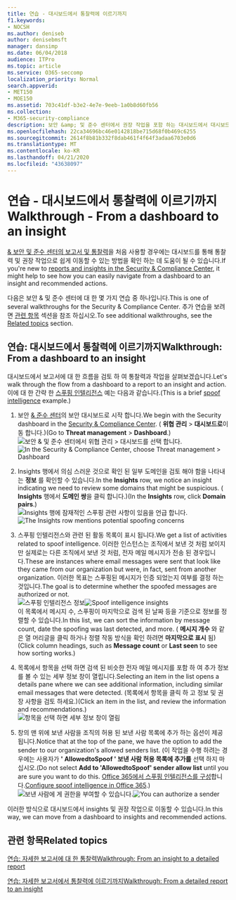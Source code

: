 ```yaml
---
title: 연습 - 대시보드에서 통찰력에 이르기까지
f1.keywords:
- NOCSH
ms.author: deniseb
author: denisebmsft
manager: dansimp
ms.date: 06/04/2018
audience: ITPro
ms.topic: article
ms.service: O365-seccomp
localization_priority: Normal
search.appverid:
- MET150
- MOE150
ms.assetid: 703c41df-b3e2-4e7e-9eeb-1a0b8d60fb56
ms.collection:
- M365-security-compliance
description: 보안 &amp; 및 준수 센터에서 권장 작업을 포함 하는 대시보드에서 대시보드를 진행 하는 방법을 알아봅니다.
ms.openlocfilehash: 22ca34696bc46e0142818be715d68f0b469c6255
ms.sourcegitcommit: 2614f8b81b332f8dab461f4f64f3adaa6703e0d6
ms.translationtype: MT
ms.contentlocale: ko-KR
ms.lasthandoff: 04/21/2020
ms.locfileid: "43638097"
---
```

# <a name="walkthrough---from-a-dashboard-to-an-insight"></a><span data-ttu-id="c17f8-103">연습 - 대시보드에서 통찰력에 이르기까지</span><span class="sxs-lookup"><span data-stu-id="c17f8-103">Walkthrough - From a dashboard to an insight</span></span>

<span data-ttu-id="c17f8-104">[ &amp; 보안 및 준수 센터의 보고서 및 통찰력](reports-and-insights-in-security-and-compliance.md)을 처음 사용할 경우에는 대시보드를 통해 통찰력 및 권장 작업으로 쉽게 이동할 수 있는 방법을 확인 하는 데 도움이 될 수 있습니다.</span><span class="sxs-lookup"><span data-stu-id="c17f8-104">If you're new to [reports and insights in the Security &amp; Compliance Center](reports-and-insights-in-security-and-compliance.md), it might help to see how you can easily navigate from a dashboard to an insight and recommended actions.</span></span> 
  
<span data-ttu-id="c17f8-105">다음은 보안 &amp; 및 준수 센터에 대 한 몇 가지 연습 중 하나입니다.</span><span class="sxs-lookup"><span data-stu-id="c17f8-105">This is one of several walkthroughs for the Security &amp; Compliance Center.</span></span> <span data-ttu-id="c17f8-106">추가 연습을 보려면 [관련 항목](#related-topics) 섹션을 참조 하십시오.</span><span class="sxs-lookup"><span data-stu-id="c17f8-106">To see additional walkthroughs, see the [Related topics](#related-topics) section.</span></span> 
  
## <a name="walkthrough-from-a-dashboard-to-an-insight"></a><span data-ttu-id="c17f8-107">연습: 대시보드에서 통찰력에 이르기까지</span><span class="sxs-lookup"><span data-stu-id="c17f8-107">Walkthrough: From a dashboard to an insight</span></span>

<span data-ttu-id="c17f8-108">대시보드에서 보고서에 대 한 흐름을 검토 하 여 통찰력과 작업을 살펴보겠습니다.</span><span class="sxs-lookup"><span data-stu-id="c17f8-108">Let's walk through the flow from a dashboard to a report to an insight and action.</span></span> <span data-ttu-id="c17f8-109">이에 대 한 간략 한 [스푸핑 인텔리전스](learn-about-spoof-intelligence.md) 예는 다음과 같습니다.</span><span class="sxs-lookup"><span data-stu-id="c17f8-109">(This is a brief [spoof intelligence](learn-about-spoof-intelligence.md) example.)</span></span> 
  
1. <span data-ttu-id="c17f8-110">보안 [ &amp; 준수 센터](https://protection.office.com)의 보안 대시보드로 시작 합니다.</span><span class="sxs-lookup"><span data-stu-id="c17f8-110">We begin with the Security dashboard in the [Security &amp; Compliance Center](https://protection.office.com).</span></span> <span data-ttu-id="c17f8-111">( **위협 관리** \> **대시보드로**이동 합니다.)</span><span class="sxs-lookup"><span data-stu-id="c17f8-111">(Go to **Threat management** \> **Dashboard**.)</span></span><br><span data-ttu-id="c17f8-112">![보안 &amp; 및 준수 센터에서 위협 관리 \> 대시보드를 선택 합니다.](../../media/05a38660-eb13-4960-a266-11809c453d95.png)</span><span class="sxs-lookup"><span data-stu-id="c17f8-112">![In the Security &amp; Compliance Center, choose Threat management \> Dashboard](../../media/05a38660-eb13-4960-a266-11809c453d95.png)</span></span><br>
  
2. <span data-ttu-id="c17f8-113">Insights 행에서 의심 스러운 것으로 확인 된 일부 도메인을 검토 해야 함을 나타내는 **정보** 를 확인할 수 있습니다.</span><span class="sxs-lookup"><span data-stu-id="c17f8-113">In the **Insights** row, we notice an insight indicating we need to review some domains that might be suspicious.</span></span> <span data-ttu-id="c17f8-114">( **Insights** 행에서 **도메인 쌍**을 클릭 합니다.)</span><span class="sxs-lookup"><span data-stu-id="c17f8-114">(In the **Insights** row, click **Domain pairs**.)</span></span><br><span data-ttu-id="c17f8-115">![Insights 행에 잠재적인 스푸핑 관련 사항이 있음을 언급 합니다.](../../media/dd1d0cb3-3201-45d7-b41d-18a0944fe85d.png)</span><span class="sxs-lookup"><span data-stu-id="c17f8-115">![The Insights row mentions potential spoofing concerns](../../media/dd1d0cb3-3201-45d7-b41d-18a0944fe85d.png)</span></span><br>
  
3. <span data-ttu-id="c17f8-116">스푸핑 인텔리전스와 관련 된 활동 목록이 표시 됩니다.</span><span class="sxs-lookup"><span data-stu-id="c17f8-116">We get a list of activities related to spoof intelligence.</span></span> <span data-ttu-id="c17f8-117">이러한 인스턴스는 조직에서 보낸 것 처럼 보이지만 실제로는 다른 조직에서 보낸 것 처럼, 전자 메일 메시지가 전송 된 경우입니다.</span><span class="sxs-lookup"><span data-stu-id="c17f8-117">These are instances where email messages were sent that look like they came from our organization but were, in fact, sent from another organization.</span></span> <span data-ttu-id="c17f8-118">이러한 목표는 스푸핑된 메시지가 인증 되었는지 여부를 결정 하는 것입니다.</span><span class="sxs-lookup"><span data-stu-id="c17f8-118">The goal is to determine whether the spoofed messages are authorized or not.</span></span><br><span data-ttu-id="c17f8-119">![스푸핑 인텔리전스 정보](../../media/a2e2b4fd-0c1e-499f-8401-cf3089da82fa.png)</span><span class="sxs-lookup"><span data-stu-id="c17f8-119">![Spoof intelligence insights](../../media/a2e2b4fd-0c1e-499f-8401-cf3089da82fa.png)</span></span><br><span data-ttu-id="c17f8-120">이 목록에서 메시지 수, 스푸핑이 마지막으로 검색 된 날짜 등을 기준으로 정보를 정렬할 수 있습니다.</span><span class="sxs-lookup"><span data-stu-id="c17f8-120">In this list, we can sort the information by message count, date the spoofing was last detected, and more.</span></span> <span data-ttu-id="c17f8-121">( **메시지 개수** 와 같은 열 머리글을 클릭 하거나 정렬 작동 방식을 확인 하려면 **마지막으로 표시** 됨)</span><span class="sxs-lookup"><span data-stu-id="c17f8-121">(Click column headings, such as **Message count** or **Last seen** to see how sorting works.)</span></span> 
    
4. <span data-ttu-id="c17f8-122">목록에서 항목을 선택 하면 검색 된 비슷한 전자 메일 메시지를 포함 하 여 추가 정보를 볼 수 있는 세부 정보 창이 열립니다.</span><span class="sxs-lookup"><span data-stu-id="c17f8-122">Selecting an item in the list opens a details pane where we can see additional information, including similar email messages that were detected.</span></span> <span data-ttu-id="c17f8-123">(목록에서 항목을 클릭 하 고 정보 및 권장 사항을 검토 하세요.)</span><span class="sxs-lookup"><span data-stu-id="c17f8-123">(Click an item in the list, and review the information and recommendations.)</span></span><br>![항목을 선택 하면 세부 정보 창이 열림](../../media/7ad1faa5-6ca2-474e-a609-eb275e0a8e59.png)<br>
  
5. <span data-ttu-id="c17f8-125">창의 맨 위에 보낸 사람을 조직의 허용 된 보낸 사람 목록에 추가 하는 옵션이 제공 됩니다.</span><span class="sxs-lookup"><span data-stu-id="c17f8-125">Notice that at the top of the pane, we have the option to add the sender to our organization's allowed senders list.</span></span> <span data-ttu-id="c17f8-126">(이 작업을 수행 하려는 경우에는 사용자가 **' AllowedtoSpoof ' 보낸 사람 허용 목록에 추가를** 선택 하지 마십시오.</span><span class="sxs-lookup"><span data-stu-id="c17f8-126">(Do not select **Add to 'AllowedtoSpoof' sender allow list** until you are sure you want to do this.</span></span> <span data-ttu-id="c17f8-127">[Office 365에서 스푸핑 인텔리전스를 구성](learn-about-spoof-intelligence.md)합니다.</span><span class="sxs-lookup"><span data-stu-id="c17f8-127">[Configure spoof intelligence in Office 365](learn-about-spoof-intelligence.md).)</span></span><br><span data-ttu-id="c17f8-128">![보낸 사람에 게 권한을 부여할 수 있습니다.](../../media/caf0c20a-6047-486d-8060-5a229a3de49f.png)</span><span class="sxs-lookup"><span data-stu-id="c17f8-128">![You can authorize a sender](../../media/caf0c20a-6047-486d-8060-5a229a3de49f.png)</span></span>
  
<span data-ttu-id="c17f8-129">이러한 방식으로 대시보드에서 insights 및 권장 작업으로 이동할 수 있습니다.</span><span class="sxs-lookup"><span data-stu-id="c17f8-129">In this way, we can move from a dashboard to insights and recommended actions.</span></span>
  
## <a name="related-topics"></a><span data-ttu-id="c17f8-130">관련 항목</span><span class="sxs-lookup"><span data-stu-id="c17f8-130">Related topics</span></span>

[<span data-ttu-id="c17f8-131">연습: 자세한 보고서에 대 한 통찰력</span><span class="sxs-lookup"><span data-stu-id="c17f8-131">Walkthrough: From an insight to a detailed report</span></span>](from-an-insight-to-a-detailed-report.md)
  
[<span data-ttu-id="c17f8-132">연습: 자세한 보고서에서 통찰력에 이르기까지</span><span class="sxs-lookup"><span data-stu-id="c17f8-132">Walkthrough: From a detailed report to an insight</span></span>](from-a-detailed-report-to-an-insight.md)
  

